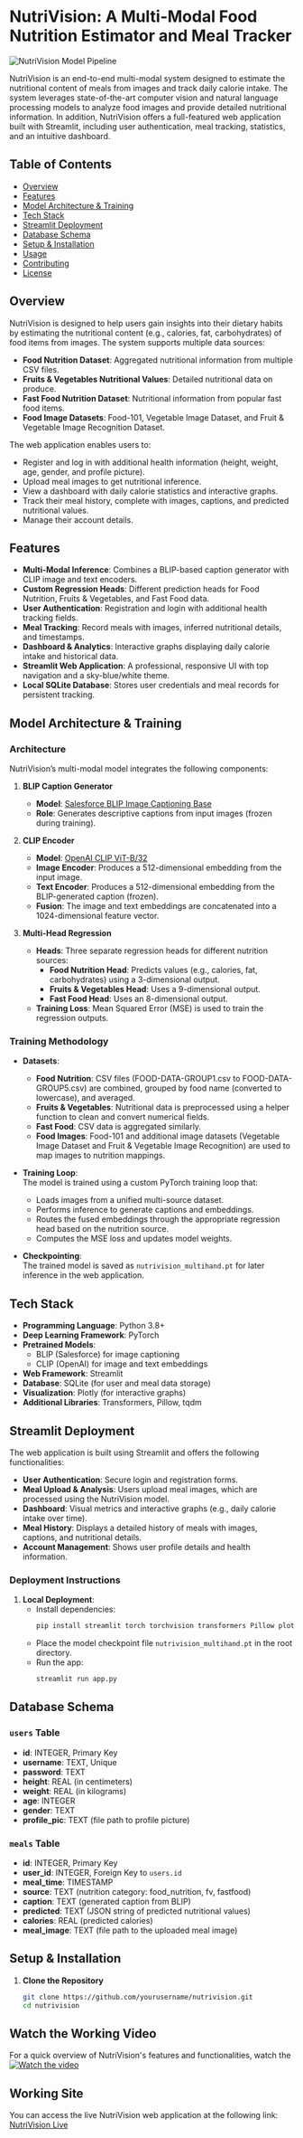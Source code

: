 # NutriVision: A Multi-Modal Food Nutrition Estimator and Meal Tracker
![NutriVision Model Pipeline](https://ibb.co/CK5NFyY0)

NutriVision is an end-to-end multi-modal system designed to estimate the nutritional content of meals from images and track daily calorie intake. The system leverages state-of-the-art computer vision and natural language processing models to analyze food images and provide detailed nutritional information. In addition, NutriVision offers a full-featured web application built with Streamlit, including user authentication, meal tracking, statistics, and an intuitive dashboard.

## Table of Contents

- [Overview](#overview)
- [Features](#features)
- [Model Architecture & Training](#model-architecture--training)
- [Tech Stack](#tech-stack)
- [Streamlit Deployment](#streamlit-deployment)
- [Database Schema](#database-schema)
- [Setup & Installation](#setup--installation)
- [Usage](#usage)
- [Contributing](#contributing)
- [License](#license)

## Overview

NutriVision is designed to help users gain insights into their dietary habits by estimating the nutritional content (e.g., calories, fat, carbohydrates) of food items from images. The system supports multiple data sources:
- **Food Nutrition Dataset**: Aggregated nutritional information from multiple CSV files.
- **Fruits & Vegetables Nutritional Values**: Detailed nutritional data on produce.
- **Fast Food Nutrition Dataset**: Nutritional information from popular fast food items.
- **Food Image Datasets**: Food-101, Vegetable Image Dataset, and Fruit & Vegetable Image Recognition Dataset.

The web application enables users to:
- Register and log in with additional health information (height, weight, age, gender, and profile picture).
- Upload meal images to get nutritional inference.
- View a dashboard with daily calorie statistics and interactive graphs.
- Track their meal history, complete with images, captions, and predicted nutritional values.
- Manage their account details.

## Features

- **Multi-Modal Inference**: Combines a BLIP-based caption generator with CLIP image and text encoders.
- **Custom Regression Heads**: Different prediction heads for Food Nutrition, Fruits & Vegetables, and Fast Food data.
- **User Authentication**: Registration and login with additional health tracking fields.
- **Meal Tracking**: Record meals with images, inferred nutritional details, and timestamps.
- **Dashboard & Analytics**: Interactive graphs displaying daily calorie intake and historical data.
- **Streamlit Web Application**: A professional, responsive UI with top navigation and a sky-blue/white theme.
- **Local SQLite Database**: Stores user credentials and meal records for persistent tracking.

## Model Architecture & Training

### Architecture

NutriVision’s multi-modal model integrates the following components:

1. **BLIP Caption Generator**  
   - **Model**: [Salesforce BLIP Image Captioning Base](https://huggingface.co/Salesforce/blip-image-captioning-base)
   - **Role**: Generates descriptive captions from input images (frozen during training).

2. **CLIP Encoder**  
   - **Model**: [OpenAI CLIP ViT-B/32](https://huggingface.co/openai/clip-vit-base-patch32)
   - **Image Encoder**: Produces a 512-dimensional embedding from the input image.
   - **Text Encoder**: Produces a 512-dimensional embedding from the BLIP-generated caption (frozen).
   - **Fusion**: The image and text embeddings are concatenated into a 1024-dimensional feature vector.

3. **Multi-Head Regression**  
   - **Heads**: Three separate regression heads for different nutrition sources:
     - **Food Nutrition Head**: Predicts values (e.g., calories, fat, carbohydrates) using a 3-dimensional output.
     - **Fruits & Vegetables Head**: Uses a 9-dimensional output.
     - **Fast Food Head**: Uses an 8-dimensional output.
   - **Training Loss**: Mean Squared Error (MSE) is used to train the regression outputs.

### Training Methodology

- **Datasets**:  
  - **Food Nutrition**: CSV files (FOOD-DATA-GROUP1.csv to FOOD-DATA-GROUP5.csv) are combined, grouped by food name (converted to lowercase), and averaged.
  - **Fruits & Vegetables**: Nutritional data is preprocessed using a helper function to clean and convert numerical fields.
  - **Fast Food**: CSV data is aggregated similarly.
  - **Food Images**: Food-101 and additional image datasets (Vegetable Image Dataset and Fruit & Vegetable Image Recognition) are used to map images to nutrition mappings.
  
- **Training Loop**:  
  The model is trained using a custom PyTorch training loop that:
  - Loads images from a unified multi-source dataset.
  - Performs inference to generate captions and embeddings.
  - Routes the fused embeddings through the appropriate regression head based on the nutrition source.
  - Computes the MSE loss and updates model weights.
  
- **Checkpointing**:  
  The trained model is saved as `nutrivision_multihand.pt` for later inference in the web application.

## Tech Stack

- **Programming Language**: Python 3.8+
- **Deep Learning Framework**: PyTorch
- **Pretrained Models**:  
  - BLIP (Salesforce) for image captioning  
  - CLIP (OpenAI) for image and text embeddings
- **Web Framework**: Streamlit
- **Database**: SQLite (for user and meal data storage)
- **Visualization**: Plotly (for interactive graphs)
- **Additional Libraries**: Transformers, Pillow, tqdm

## Streamlit Deployment

The web application is built using Streamlit and offers the following functionalities:
- **User Authentication**: Secure login and registration forms.
- **Meal Upload & Analysis**: Users upload meal images, which are processed using the NutriVision model.
- **Dashboard**: Visual metrics and interactive graphs (e.g., daily calorie intake over time).
- **Meal History**: Displays a detailed history of meals with images, captions, and nutritional details.
- **Account Management**: Shows user profile details and health information.

### Deployment Instructions

1. **Local Deployment**:  
   - Install dependencies:
     ```bash
     pip install streamlit torch torchvision transformers Pillow plotly tqdm
     ```
   - Place the model checkpoint file `nutrivision_multihand.pt` in the root directory.
   - Run the app:
     ```bash
     streamlit run app.py
     ```

## Database Schema

### `users` Table
- **id**: INTEGER, Primary Key
- **username**: TEXT, Unique
- **password**: TEXT
- **height**: REAL (in centimeters)
- **weight**: REAL (in kilograms)
- **age**: INTEGER
- **gender**: TEXT
- **profile_pic**: TEXT (file path to profile picture)

### `meals` Table
- **id**: INTEGER, Primary Key
- **user_id**: INTEGER, Foreign Key to `users.id`
- **meal_time**: TIMESTAMP
- **source**: TEXT (nutrition category: food_nutrition, fv, fastfood)
- **caption**: TEXT (generated caption from BLIP)
- **predicted**: TEXT (JSON string of predicted nutritional values)
- **calories**: REAL (predicted calories)
- **meal_image**: TEXT (file path to the uploaded meal image)

## Setup & Installation

1. **Clone the Repository**
   ```bash
   git clone https://github.com/yourusername/nutrivision.git
   cd nutrivision

## Watch the Working Video
For a quick overview of NutriVision's features and functionalities, watch the 
[![Watch the video](https://img.youtube.com/vi/xkQKRyK41z8/maxresdefault.jpg)](https://www.youtube.com/watch?v=xkQKRyK41z8)

## Working Site
You can access the live NutriVision web application at the following link: [NutriVision Live](https://angroy-nutrivision-app-vxxkzd.streamlit.app/)